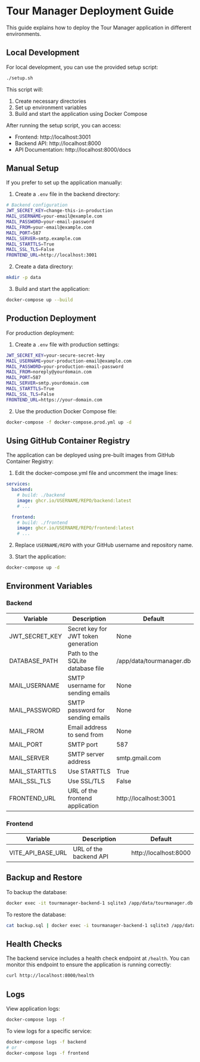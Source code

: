 # Tour Manager Deployment Guide

This guide explains how to deploy the Tour Manager application in different environments.

## Local Development

For local development, you can use the provided setup script:

```bash
./setup.sh
```

This script will:
1. Create necessary directories
2. Set up environment variables
3. Build and start the application using Docker Compose

After running the setup script, you can access:
- Frontend: http://localhost:3001
- Backend API: http://localhost:8000
- API Documentation: http://localhost:8000/docs

## Manual Setup

If you prefer to set up the application manually:

1. Create a `.env` file in the backend directory:

```bash
# Backend configuration
JWT_SECRET_KEY=change-this-in-production
MAIL_USERNAME=your-email@example.com
MAIL_PASSWORD=your-email-password
MAIL_FROM=your-email@example.com
MAIL_PORT=587
MAIL_SERVER=smtp.example.com
MAIL_STARTTLS=True
MAIL_SSL_TLS=False
FRONTEND_URL=http://localhost:3001
```

2. Create a data directory:

```bash
mkdir -p data
```

3. Build and start the application:

```bash
docker-compose up --build
```

## Production Deployment

For production deployment:

1. Create a `.env` file with production settings:

```bash
JWT_SECRET_KEY=your-secure-secret-key
MAIL_USERNAME=your-production-email@example.com
MAIL_PASSWORD=your-production-email-password
MAIL_FROM=noreply@yourdomain.com
MAIL_PORT=587
MAIL_SERVER=smtp.yourdomain.com
MAIL_STARTTLS=True
MAIL_SSL_TLS=False
FRONTEND_URL=https://your-domain.com
```

2. Use the production Docker Compose file:

```bash
docker-compose -f docker-compose.prod.yml up -d
```

## Using GitHub Container Registry

The application can be deployed using pre-built images from GitHub Container Registry:

1. Edit the docker-compose.yml file and uncomment the image lines:

```yaml
services:
  backend:
    # build: ./backend
    image: ghcr.io/USERNAME/REPO/backend:latest
    # ...

  frontend:
    # build: ./frontend
    image: ghcr.io/USERNAME/REPO/frontend:latest
    # ...
```

2. Replace `USERNAME/REPO` with your GitHub username and repository name.

3. Start the application:

```bash
docker-compose up -d
```

## Environment Variables

### Backend

| Variable | Description | Default |
|----------|-------------|---------|
| JWT_SECRET_KEY | Secret key for JWT token generation | None |
| DATABASE_PATH | Path to the SQLite database file | /app/data/tourmanager.db |
| MAIL_USERNAME | SMTP username for sending emails | None |
| MAIL_PASSWORD | SMTP password for sending emails | None |
| MAIL_FROM | Email address to send from | None |
| MAIL_PORT | SMTP port | 587 |
| MAIL_SERVER | SMTP server address | smtp.gmail.com |
| MAIL_STARTTLS | Use STARTTLS | True |
| MAIL_SSL_TLS | Use SSL/TLS | False |
| FRONTEND_URL | URL of the frontend application | http://localhost:3001 |

### Frontend

| Variable | Description | Default |
|----------|-------------|---------|
| VITE_API_BASE_URL | URL of the backend API | http://localhost:8000 |

## Backup and Restore

To backup the database:

```bash
docker exec -it tourmanager-backend-1 sqlite3 /app/data/tourmanager.db .dump > backup.sql
```

To restore the database:

```bash
cat backup.sql | docker exec -i tourmanager-backend-1 sqlite3 /app/data/tourmanager.db
```

## Health Checks

The backend service includes a health check endpoint at `/health`. You can monitor this endpoint to ensure the application is running correctly:

```bash
curl http://localhost:8000/health
```

## Logs

View application logs:

```bash
docker-compose logs -f
```

To view logs for a specific service:

```bash
docker-compose logs -f backend
# or
docker-compose logs -f frontend
```
